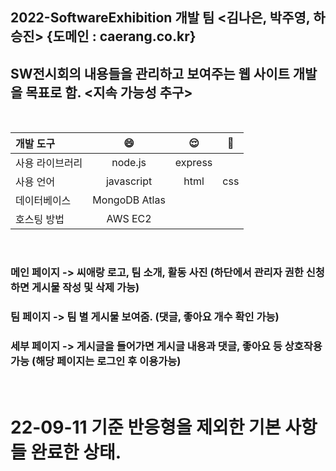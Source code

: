 ## 2022-SoftwareExhibition 개발 팀 <김나은, 박주영, 하승진> {도메인 : caerang.co.kr}


## SW전시회의 내용들을 관리하고 보여주는 웹 사이트 개발을 목표로 함. <지속 가능성 추구>
<br>

개발 도구 |😄 |😌 |🥶 |
|:--- | :---: | :---: | :---: | 
| 사용 라이브러리  |  node.js    | express | 
| 사용 언어   | javascript | html | css | 
| 데이터베이스 | MongoDB Atlas| | | | |
| 호스팅 방법 | AWS EC2 | | | | |

<br>

### 메인 페이지 -> 씨애랑 로고, 팀 소개, 활동 사진 (하단에서 관리자 권한 신청하면 게시물 작성 및 삭제 가능)
### 팀 페이지 -> 팀 별 게시물 보여줌. (댓글, 좋아요 개수 확인 가능)
### 세부 페이지 -> 게시글을 들어가면 게시글 내용과 댓글, 좋아요 등 상호작용 가능 (해당 페이지는 로그인 후 이용가능)

<br>

# 22-09-11 기준 반응형을 제외한 기본 사항들 완료한 상태.
